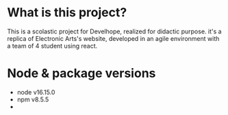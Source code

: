 # What is this project?

This is a scolastic project for Develhope, realized for didactic purpose. it's a replica of Electronic Arts's website, developed in an agile environment with a team of 4 student using react.

# Node & package versions

- node        v16.15.0
- npm         v8.5.5
- 

